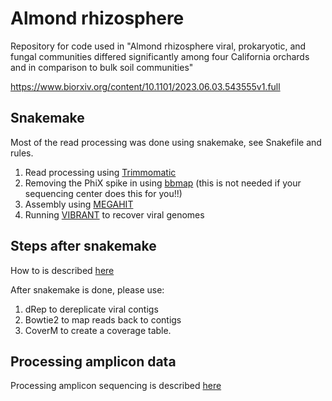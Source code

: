 # Almond rhizosphere
Repository for code used in "Almond rhizosphere viral, prokaryotic, and fungal communities differed significantly among four California orchards and in comparison to bulk soil communities"


https://www.biorxiv.org/content/10.1101/2023.06.03.543555v1.full


## Snakemake
Most of the read processing was done using snakemake, see Snakefile and rules. 
1. Read processing using [Trimmomatic](http://www.usadellab.org/cms/?page=trimmomatic)
2. Removing the PhiX spike in using [bbmap](https://jgi.doe.gov/data-and-tools/software-tools/bbtools/bb-tools-user-guide/bbmap-guide/) (this is not needed if your sequencing center does this for you!!) 
3. Assembly using [MEGAHIT](https://github.com/voutcn/megahit)
4. Running [VIBRANT](https://github.com/AnantharamanLab/VIBRANT) to recover viral genomes 


## Steps after snakemake
How to is described [here](https://github.com/AnneliektH/TomatoRhizo/blob/main/vOTU_processing.ipynb)

After snakemake is done, please use:
1. dRep to dereplicate viral contigs
2. Bowtie2 to map reads back to contigs
3. CoverM to create a coverage table.

## Processing amplicon data
Processing amplicon sequencing is described [here](https://github.com/AnneliektH/TomatoRhizo/blob/main/amplicon_processing.ipynb)
